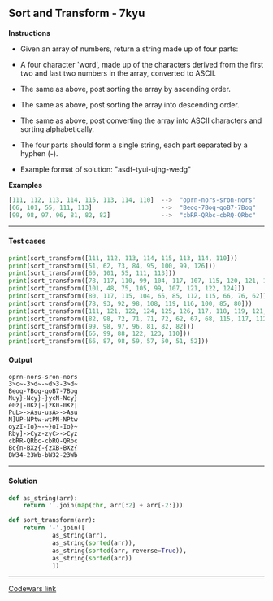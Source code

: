 ## Sort and Transform - 7kyu

**Instructions**

- Given an array of numbers, return a string made up of four parts:

- A four character 'word', made up of the characters derived from the first two and last two numbers in the array, converted to ASCII.

- The same as above, post sorting the array by ascending order.

- The same as above, post sorting the array into descending order.

- The same as above, post converting the array into ASCII characters and sorting alphabetically.

- The four parts should form a single string, each part separated by a hyphen (-).

- Example format of solution: "asdf-tyui-ujng-wedg"

**Examples**

```python
[111, 112, 113, 114, 115, 113, 114, 110]  -->  "oprn-nors-sron-nors"
[66, 101, 55, 111, 113]                   -->  "Beoq-7Boq-qoB7-7Boq"
[99, 98, 97, 96, 81, 82, 82]              -->  "cbRR-QRbc-cbRQ-QRbc"
```

---

#### Test cases

```python
print(sort_transform([111, 112, 113, 114, 115, 113, 114, 110]))
print(sort_transform([51, 62, 73, 84, 95, 100, 99, 126]))
print(sort_transform([66, 101, 55, 111, 113]))
print(sort_transform([78, 117, 110, 99, 104, 117, 107, 115, 120, 121, 125]))
print(sort_transform([101, 48, 75, 105, 99, 107, 121, 122, 124]))
print(sort_transform([80, 117, 115, 104, 65, 85, 112, 115, 66, 76, 62]))
print(sort_transform([78, 93, 92, 98, 108, 119, 116, 100, 85, 80]))
print(sort_transform([111, 121, 122, 124, 125, 126, 117, 118, 119, 121, 122, 73]))
print(sort_transform([82, 98, 72, 71, 71, 72, 62, 67, 68, 115, 117, 112, 122, 121, 93]))
print(sort_transform([99, 98, 97, 96, 81, 82, 82]))
print(sort_transform([66, 99, 88, 122, 123, 110]))
print(sort_transform([66, 87, 98, 59, 57, 50, 51, 52]))
```

#### Output
```
oprn-nors-sron-nors
3>c~-3>d~-~d>3-3>d~
Beoq-7Boq-qoB7-7Boq
Nuy}-Ncy}-}ycN-Ncy}
e0z|-0Kz|-|zK0-0Kz|
PuL>->Asu-usA>->Asu
N]UP-NPtw-wtPN-NPtw
oyzI-Io}~-~}oI-Io}~
Rby]->Cyz-zyC>->Cyz
cbRR-QRbc-cbRQ-QRbc
Bc{n-BXz{-{zXB-BXz{
BW34-23Wb-bW32-23Wb
```

---

#### Solution

```python
def as_string(arr):
    return ''.join(map(chr, arr[:2] + arr[-2:]))

def sort_transform(arr):
    return '-'.join([
            as_string(arr),
            as_string(sorted(arr)),
            as_string(sorted(arr, reverse=True)),
            as_string(sorted(arr))
            ])
```

---

[Codewars link](https://www.codewars.com/kata/57cc847e58a06b1492000264)
